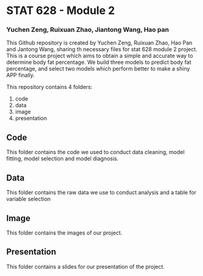 # STAT 628 - Module 2

### Yuchen Zeng, Ruixuan Zhao, Jiantong Wang, Hao pan

This Github repository is created by Yuchen Zeng, Ruixuan Zhao, Hao Pan and Jantong Wang, sharing th necessary files for stat 628 module 2 project. 
This is a course project which aims to obtain a simple and accurate way to determine body fat percentage. We build three models to predict body fat percentage, and select two models 
which perform better to make a shiny APP finally.

This repository contains 4 folders:
1. code
2. data
3. image
4. presentation

## Code

This folder contains the code we used to conduct data cleaning, model fitting, model selection and model diagnosis.

## Data

This folder contains the raw data we use to conduct analysis and a table for variable selection

## Image

This folder contains the images of our project.

## Presentation

This folder contains a slides for our presentation of the project.
